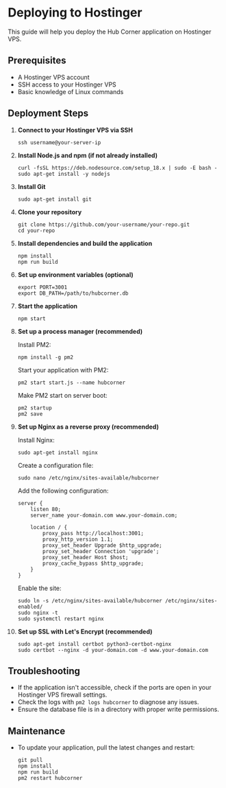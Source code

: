 
# Deploying to Hostinger

This guide will help you deploy the Hub Corner application on Hostinger VPS.

## Prerequisites

- A Hostinger VPS account
- SSH access to your Hostinger VPS
- Basic knowledge of Linux commands

## Deployment Steps

1. **Connect to your Hostinger VPS via SSH**

   ```
   ssh username@your-server-ip
   ```

2. **Install Node.js and npm (if not already installed)**

   ```
   curl -fsSL https://deb.nodesource.com/setup_18.x | sudo -E bash -
   sudo apt-get install -y nodejs
   ```

3. **Install Git**

   ```
   sudo apt-get install git
   ```

4. **Clone your repository**

   ```
   git clone https://github.com/your-username/your-repo.git
   cd your-repo
   ```

5. **Install dependencies and build the application**

   ```
   npm install
   npm run build
   ```

6. **Set up environment variables (optional)**

   ```
   export PORT=3001
   export DB_PATH=/path/to/hubcorner.db
   ```

7. **Start the application**

   ```
   npm start
   ```

8. **Set up a process manager (recommended)**

   Install PM2:
   ```
   npm install -g pm2
   ```

   Start your application with PM2:
   ```
   pm2 start start.js --name hubcorner
   ```

   Make PM2 start on server boot:
   ```
   pm2 startup
   pm2 save
   ```

9. **Set up Nginx as a reverse proxy (recommended)**

   Install Nginx:
   ```
   sudo apt-get install nginx
   ```

   Create a configuration file:
   ```
   sudo nano /etc/nginx/sites-available/hubcorner
   ```

   Add the following configuration:
   ```
   server {
       listen 80;
       server_name your-domain.com www.your-domain.com;

       location / {
           proxy_pass http://localhost:3001;
           proxy_http_version 1.1;
           proxy_set_header Upgrade $http_upgrade;
           proxy_set_header Connection 'upgrade';
           proxy_set_header Host $host;
           proxy_cache_bypass $http_upgrade;
       }
   }
   ```

   Enable the site:
   ```
   sudo ln -s /etc/nginx/sites-available/hubcorner /etc/nginx/sites-enabled/
   sudo nginx -t
   sudo systemctl restart nginx
   ```

10. **Set up SSL with Let's Encrypt (recommended)**

    ```
    sudo apt-get install certbot python3-certbot-nginx
    sudo certbot --nginx -d your-domain.com -d www.your-domain.com
    ```

## Troubleshooting

- If the application isn't accessible, check if the ports are open in your Hostinger VPS firewall settings.
- Check the logs with `pm2 logs hubcorner` to diagnose any issues.
- Ensure the database file is in a directory with proper write permissions.

## Maintenance

- To update your application, pull the latest changes and restart:
  ```
  git pull
  npm install
  npm run build
  pm2 restart hubcorner
  ```
